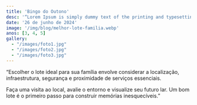 ```yaml
---
title: 'Bingo do Outono'
desc: '“Lorem Ipsum is simply dummy text of the printing and typesetting industry...'
date: '26 de junho de 2024'
image: '/img/blog/melhor-lote-familia.webp'
anos: [3, 4, 5]
gallery:
  - "/images/foto1.jpg"
  - "/images/foto2.jpg"
  - "/images/foto3.jpg"
---
```


“Escolher o lote ideal para sua família envolve considerar a localização, infraestrutura, segurança e proximidade de serviços essenciais.

Faça uma visita ao local, avalie o entorno e visualize seu futuro lar. Um bom lote é o primeiro passo para construir memórias inesquecíveis.”

